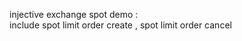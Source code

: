 injective exchange spot demo :  
  include  spot limit order create ,
            spot limit order cancel

